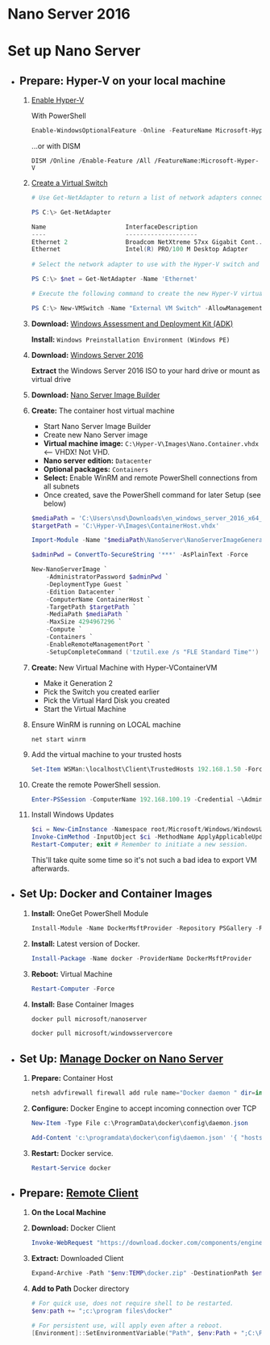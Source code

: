 
# Nano Server 2016

# Set up Nano Server

* ## **Prepare:** Hyper-V on your local machine

    1. [Enable Hyper-V](https://msdn.microsoft.com/en-us/virtualization/hyperv_on_windows/quick_start/walkthrough_install)

        With PowerShell

        ```PowerShell
        Enable-WindowsOptionalFeature -Online -FeatureName Microsoft-Hyper-V -All
        ```
        ...or with DISM

        ```CMD
        DISM /Online /Enable-Feature /All /FeatureName:Microsoft-Hyper-V
        ```
    2. [Create a Virtual Switch](https://msdn.microsoft.com/en-us/virtualization/hyperv_on_windows/quick_start/walkthrough_virtual_switch)

       ```PowerShell
       # Use Get-NetAdapter to return a list of network adapters connected to the Windows 10 system.
       
       PS C:\> Get-NetAdapter

       Name                      InterfaceDescription                    ifIndex Status       MacAddress             LinkSpeed
       ----                      --------------------                    ------- ------       ----------             ---------
       Ethernet 2                Broadcom NetXtreme 57xx Gigabit Cont...       5 Up           BC-30-5B-A8-C1-7F         1 Gbps
       Ethernet                  Intel(R) PRO/100 M Desktop Adapter            3 Up           00-0E-0C-A8-DC-31        10 Mbps
      
       # Select the network adapter to use with the Hyper-V switch and place an instance in a variable named $net.

       PS C:\> $net = Get-NetAdapter -Name 'Ethernet'

       # Execute the following command to create the new Hyper-V virtual switch.

       PS C:\> New-VMSwitch -Name "External VM Switch" -AllowManagementOS $True -NetAdapterName $net.Name

       ```

    3. **Download:** [Windows Assessment and Deployment Kit (ADK)](https://developer.microsoft.com/en-us/windows/hardware/windows-assessment-deployment-kit)
       
       **Install:** `Windows Preinstallation Environment (Windows PE)`
    
    4. **Download:** [Windows Server 2016](https://www.microsoft.com/en-us/evalcenter/evaluate-windows-server-2016)
    
       **Extract** the Windows Server 2016 ISO to your hard drive or mount as virtual drive
    
    5. **Download:** [Nano Server Image Builder](https://www.microsoft.com/en-us/download/details.aspx?id=54065)
    6. **Create:** The container host virtual machine
    
        * Start Nano Server Image Builder
        * Create new Nano Server image
        * **Virtual machine image:** `C:\Hyper-V\Images\Nano.Container.vhdx` <-- VHDX! Not VHD.
        * **Nano server edition:** `Datacenter`
        * **Optional packages:** `Containers`
        * **Select:** Enable WinRM and remote PowerShell connections from all subnets
        * Once created, save the PowerShell command for later Setup (see below)
     
        ```PowerShell
        $mediaPath = 'C:\Users\nsd\Downloads\en_windows_server_2016_x64_dvd_9327751'
        $targetPath = 'C:\Hyper-V\Images\ContainerHost.vhdx'

        Import-Module -Name "$mediaPath\NanoServer\NanoServerImageGenerator\NanoServerImageGenerator.psm1"

        $adminPwd = ConvertTo-SecureString '***' -AsPlainText -Force

        New-NanoServerImage `
            -AdministratorPassword $adminPwd `
            -DeploymentType Guest `
            -Edition Datacenter `
            -ComputerName ContainerHost `
            -TargetPath $targetPath `
            -MediaPath $mediaPath `
            -MaxSize 4294967296 `
            -Compute `
            -Containers `
            -EnableRemoteManagementPort `
            -SetupCompleteCommand ('tzutil.exe /s "FLE Standard Time"')
        ```
    
    7. **Create:** New Virtual Machine with Hyper-VContainerVM
        * Make it Generation 2
        * Pick the Switch you created earlier
        * Pick the Virtual Hard Disk you created
        * Start the Virtual Machine
    
    8. Ensure WinRM is running on LOCAL machine
        
        ```CMD
        net start winrm
        ```
    
    9. Add the virtual machine to your trusted hosts
    
       ```PowerShell
       Set-Item WSMan:\localhost\Client\TrustedHosts 192.168.1.50 -Force
       ```
    
    10. Create the remote PowerShell session.
    
        ```PowerShell
        Enter-PSSession -ComputerName 192.168.100.19 -Credential ~\Administrator
        ```
    
    11. Install Windows Updates
    
        ```PowerShell
        $ci = New-CimInstance -Namespace root/Microsoft/Windows/WindowsUpdate -ClassName MSFT_WUOperationsSession
        Invoke-CimMethod -InputObject $ci -MethodName ApplyApplicableUpdates
        Restart-Computer; exit # Remember to initiate a new session.
        ```

        This'll take quite some time so it's not such a bad idea to export VM afterwards.


* ## **Set Up:** Docker and Container Images

    1. **Install:** OneGet PowerShell Module

       ```PowerShell
       Install-Module -Name DockerMsftProvider -Repository PSGallery -Force
       ```
    
    2. **Install:** Latest version of Docker.

       ```PowerShell
       Install-Package -Name docker -ProviderName DockerMsftProvider

       ```
    
    3. **Reboot:** Virtual Machine

       ```PowerShell
       Restart-Computer -Force
       ```

    4. **Install:** Base Container Images

       ```PowerShell
       docker pull microsoft/nanoserver
       ```

       ```PowerShell
       docker pull microsoft/windowsservercore
       ```

* ## **Set Up:** [Manage Docker on Nano Server](https://msdn.microsoft.com/en-us/virtualization/windowscontainers/deployment/deployment_nano#manage-docker-on-nano-server)

    1. **Prepare:** Container Host

       ```PowerShell
       netsh advfirewall firewall add rule name="Docker daemon " dir=in action=allow protocol=TCP localport=2375
       ```

    2. **Configure:** Docker Engine to accept incoming connection over TCP

       ```PowerShell
       New-Item -Type File c:\ProgramData\docker\config\daemon.json
       ```

       ```PowerShell
       Add-Content 'c:\programdata\docker\config\daemon.json' '{ "hosts": ["tcp://0.0.0.0:2375", "npipe://"] }'
       ```

    3. **Restart:** Docker service.

       ```PowerShell
       Restart-Service docker
       ```

* ## **Prepare:** [Remote Client](https://msdn.microsoft.com/en-us/virtualization/windowscontainers/deployment/deployment_nano#prepare-remote-client)

    1. **On the Local Machine**
    2. **Download:** Docker Client

       ```PowerShell
       Invoke-WebRequest "https://download.docker.com/components/engine/windows-server/cs-1.12/docker.zip" -OutFile "$env:TEMP\docker.zip" -UseBasicParsing
       ```

    3. **Extract:** Downloaded Client

       ```PowerShell
       Expand-Archive -Path "$env:TEMP\docker.zip" -DestinationPath $env:ProgramFiles
       ```

    4. **Add to Path** Docker directory

       ```PowerShell
       # For quick use, does not require shell to be restarted.
       $env:path += ";c:\program files\docker"
       
       # For persistent use, will apply even after a reboot. 
       [Environment]::SetEnvironmentVariable("Path", $env:Path + ";C:\Program Files\Docker", [EnvironmentVariableTarget]::Machine)
       ```

